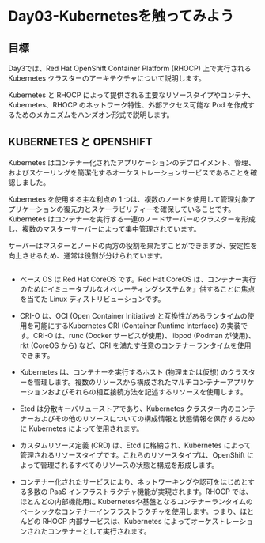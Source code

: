 # Day03-Kubernetesを触ってみよう
## 目標
 Day3では、Red Hat OpenShift Container Platform (RHOCP) 上で実⾏される Kubernetes クラスターのアーキテクチャについて説明します。

 Kubernetes と RHOCP によって提供される主要なリソースタイプやコンテナ、Kubernetes、RHOCP のネットワーク特性、外部アクセス可能な Pod を作成するためのメカニズムをハンズオン形式で説明します。

 ## KUBERNETES と OPENSHIFT
 Kubernetes はコンテナー化されたアプリケーションのデプロイメント、管理、およびスケーリングを簡潔化するオーケストレーションサービスであることを確認しました。
 
 Kubernetes を使⽤する主な利点の 1 つは、複数のノードを使⽤して管理対象アプリケーションの復元⼒とスケーラビリティーを確保していることです。Kubernetes はコンテナーを実⾏する⼀連のノードサーバーのクラスターを形成し、複数のマスターサーバーによって集中管理されています。
 
 サーバーはマスターとノードの両⽅の役割を果たすことができますが、安定性を向上させるため、通常は役割が分けられています。


![]()
- ベース OS は Red Hat CoreOS です。Red Hat CoreOS は、コンテナー実⾏のためにイミュータブルなオペレーティングシステムを』供することに焦点を当てた Linux ディストリビューションです。

- CRI-O は、OCI (Open Container Initiative) と互換性があるランタイムの使⽤を可能にするKubernetes CRI (Container Runtime Interface) の実装です。CRI-O は、runc (Docker サービスが使⽤)、libpod (Podman が使⽤)、rkt (CoreOS から) など、CRI を満たす任意のコンテナーランタイムを使⽤できます。

- Kubernetes は、コンテナーを実⾏するホスト (物理または仮想) のクラスターを管理します。複数のリソースから構成されたマルチコンテナーアプリケーションおよびそれらの相互接続⽅法を記述するリソースを使⽤します。

- Etcd は分散キーバリューストアであり、Kubernetes クラスター内のコンテナーおよびその他のリソースについての構成情報と状態情報を保存するために Kubernetes によって使⽤されます。

- カスタムリソース定義 (CRD) は、Etcd に格納され、Kubernetes によって管理されるリソースタイプです。これらのリソースタイプは、OpenShift によって管理されるすべてのリソースの状態と構成を形成します。

- コンテナー化されたサービスにより、ネットワーキングや認可をはじめとする多数の PaaS インフラストラクチャ機能が実現されます。RHOCP では、ほとんどの内部機能⽤に Kubernetesや基盤となるコンテナーランタイムのベーシックなコンテナーインフラストラクチャを使⽤します。つまり、ほとんどの RHOCP 内部サービスは、Kubernetes によってオーケストレーションされたコンテナーとして実⾏されます。

